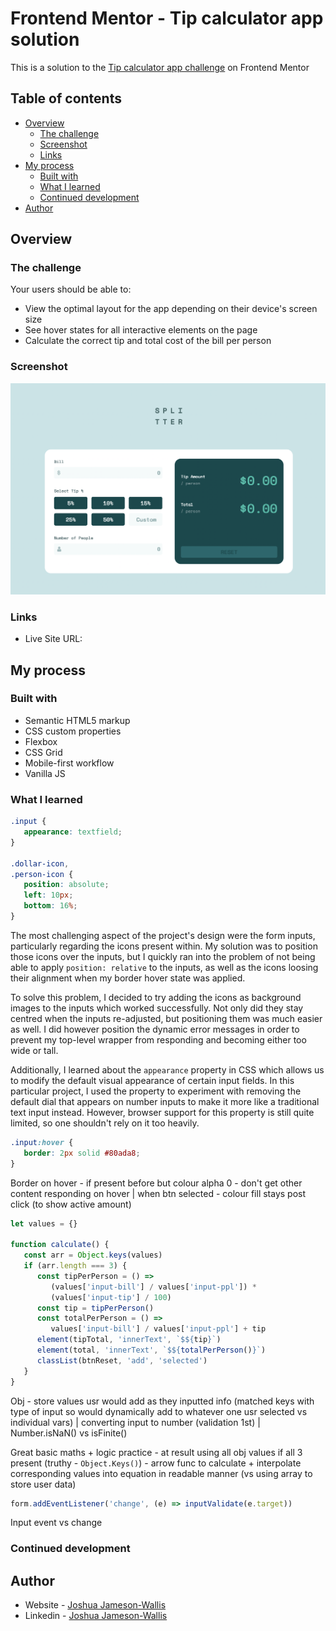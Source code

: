 # Frontend Mentor - Tip calculator app solution

This is a solution to the [Tip calculator app challenge](https://www.frontendmentor.io/challenges/tip-calculator-app-ugJNGbJUX) on Frontend Mentor

## Table of contents

-  [Overview](#overview)
   -  [The challenge](#the-challenge)
   -  [Screenshot](#screenshot)
   -  [Links](#links)
-  [My process](#my-process)
   -  [Built with](#built-with)
   -  [What I learned](#what-i-learned)
   -  [Continued development](#continued-development)
-  [Author](#author)

## Overview

### The challenge

Your users should be able to:

-  View the optimal layout for the app depending on their device's screen size
-  See hover states for all interactive elements on the page
-  Calculate the correct tip and total cost of the bill per person

### Screenshot

![](./Screenshot.png)

### Links

-  Live Site URL:

## My process

### Built with

-  Semantic HTML5 markup
-  CSS custom properties
-  Flexbox
-  CSS Grid
-  Mobile-first workflow
-  Vanilla JS

### What I learned

```css
.input {
   appearance: textfield;
}

.dollar-icon,
.person-icon {
   position: absolute;
   left: 10px;
   bottom: 16%;
}
```

The most challenging aspect of the project's design were the form inputs, particularly regarding the icons present within. My solution was to position those icons over the inputs, but I quickly ran into the problem of not being able to apply `position: relative` to the inputs, as well as the icons loosing their alignment when my border hover state was applied.

To solve this problem, I decided to try adding the icons as background images to the inputs which worked successfully. Not only did they stay centred when the inputs re-adjusted, but positioning them was much easier as well. I did however position the dynamic error messages in order to prevent my top-level wrapper from responding and becoming either too wide or tall.

Additionally, I learned about the `appearance` property in CSS which allows us to modify the default visual appearance of certain input fields. In this particular project, I used the property to experiment with removing the default dial that appears on number inputs to make it more like a traditional text input instead. However, browser support for this property is still quite limited, so one shouldn't rely on it too heavily.

```css
.input:hover {
   border: 2px solid #80ada8;
}
```

Border on hover - if present before but colour alpha 0 - don't get other content responding on hover | when btn selected - colour fill stays post click (to show active amount)

```js
let values = {}

function calculate() {
   const arr = Object.keys(values)
   if (arr.length === 3) {
      const tipPerPerson = () =>
         (values['input-bill'] / values['input-ppl']) *
         (values['input-tip'] / 100)
      const tip = tipPerPerson()
      const totalPerPerson = () =>
         values['input-bill'] / values['input-ppl'] + tip
      element(tipTotal, 'innerText', `$${tip}`)
      element(total, 'innerText', `$${totalPerPerson()}`)
      classList(btnReset, 'add', 'selected')
   }
}
```

Obj - store values usr would add as they inputted info (matched keys with type of input so would dynamically add to whatever one usr selected vs individual vars) | converting input to number (validation 1st) | Number.isNaN() vs isFinite()

Great basic maths + logic practice - at result using all obj values if all 3 present (truthy - `Object.Keys()`) - arrow func to calculate + interpolate corresponding values into equation in readable manner (vs using array to store user data)

```js
form.addEventListener('change', (e) => inputValidate(e.target))
```

Input event vs change

### Continued development

## Author

-  Website - [Joshua Jameson-Wallis](https://joshuajamesonwallis.com)
-  Linkedin - [Joshua Jameson-Wallis]()
